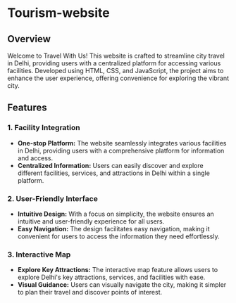 # Tourism-website

## Overview

Welcome to Travel With Us! This website is crafted to streamline city travel in Delhi, providing users with a centralized platform for accessing various facilities. Developed using HTML, CSS, and JavaScript, the project aims to enhance the user experience, offering convenience for exploring the vibrant city.

## Features

### 1. Facility Integration

- **One-stop Platform:** The website seamlessly integrates various facilities in Delhi, providing users with a comprehensive platform for information and access.
- **Centralized Information:** Users can easily discover and explore different facilities, services, and attractions in Delhi within a single platform.

### 2. User-Friendly Interface

- **Intuitive Design:** With a focus on simplicity, the website ensures an intuitive and user-friendly experience for all users.
- **Easy Navigation:** The design facilitates easy navigation, making it convenient for users to access the information they need effortlessly.

### 3. Interactive Map

- **Explore Key Attractions:** The interactive map feature allows users to explore Delhi's key attractions, services, and facilities with ease.
- **Visual Guidance:** Users can visually navigate the city, making it simpler to plan their travel and discover points of interest.

